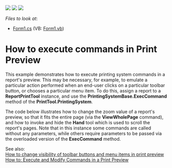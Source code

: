 <!-- default badges list -->
![](https://img.shields.io/endpoint?url=https://codecentral.devexpress.com/api/v1/VersionRange/128600708/10.1.4%2B)
[![](https://img.shields.io/badge/Open_in_DevExpress_Support_Center-FF7200?style=flat-square&logo=DevExpress&logoColor=white)](https://supportcenter.devexpress.com/ticket/details/E2304)
[![](https://img.shields.io/badge/📖_How_to_use_DevExpress_Examples-e9f6fc?style=flat-square)](https://docs.devexpress.com/GeneralInformation/403183)
<!-- default badges end -->
<!-- default file list -->
*Files to look at*:

* [Form1.cs](./CS/ExecuteCommandsPreview/Form1.cs) (VB: [Form1.vb](./VB/ExecuteCommandsPreview/Form1.vb))
<!-- default file list end -->
# How to execute commands in Print Preview


<p>This example demonstrates how to execute printing system commands in a report's preview. This may be necessary, for example, to emulate a particular action performed when an end-user clicks on a particular toolbar button, or chooses a particular menu item. To do this, assign a report to a <strong>ReportPrintTool</strong> instance, and use the <strong>PrintingSystemBase.ExecCommand</strong> method of the <strong>PrintTool.PrintingSystem</strong>.</p>
<p>The code below illustrates how to change the zoom value of a report's preview, so that it fits the entire page (via the <strong>ViewWholePage</strong> command), and how to invoke and hide the <strong>Hand</strong> tool which is used to scroll the report's pages. Note that in this instance some commands are called without any parameters, while others require parameters to be passed via the overloaded version of the <strong>ExecCommand</strong> method.</p>
<p>See also: <br /><a href="https://www.devexpress.com/Support/Center/p/E105">How to change visibility of toolbar buttons and menu items in print preview</a><br /><a href="https://documentation.devexpress.com/#XtraReports/CustomDocument2571">How to: Execute and Modify Commands in a Print Preview</a> </p>

<br/>


